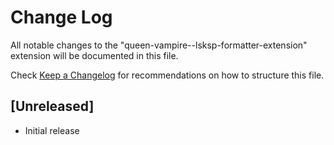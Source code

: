 # Change Log

All notable changes to the "queen-vampire--lsksp-formatter-extension" extension will be documented in this file.

Check [Keep a Changelog](http://keepachangelog.com/) for recommendations on how to structure this file.

## [Unreleased]

- Initial release